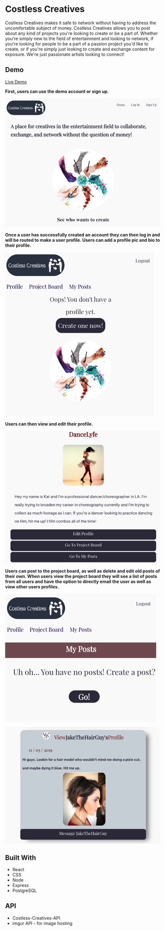 # **Costless Creatives**

Costless Creatives makes it safe to network without having to address the uncomfortable subject of money. Costless Creatives allows you to post about any kind of projects you're looking to create or be a part of. Whether you're simply new to the field of entertainment and looking to network, if you're looking for people to be a part of a passion project you'd like to create, or if you're simply just looking to create and exchange content for exposure. We're just passionate artists looking to connect!

## **Demo**

[Live Demo](https://costless-creatives.pratttarin.now.sh/)

**First, users can use the demo account or sign up.**

![Costless Creatives screenshot](/src/images/landing.png)

**Once a user has successfully created an account they can then log in and will be routed to make a user profile. Users can add a profile pic and bio to their profile.**

![Costless Creatives screenshot](/src/images/newprofile.png)

**Users can then view and edit their profile.**

![Costless Creatives screenshot](/src/images/profile.png)

**Users can post to the project board, as well as delete and edit old posts of their own. When users view the project board they will see a list of posts from all users and have the option to directly email the user as well as view other users profiles.**

![Costless Creatives screenshot](/src/images/newpost.png)

![Costless Creatives screenshot](/src/images/projectboard.png)

## **Built With**
* React
* CSS
* Node
* Express
* PostgreSQL

## **API**
* Costless-Creatives-API
* imgur API - for image hosting
